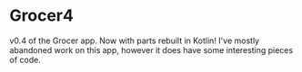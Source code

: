 # Grocer4
v0.4 of the Grocer app. Now with parts rebuilt in Kotlin!
I've mostly abandoned work on this app, however it does have some interesting pieces of code.
